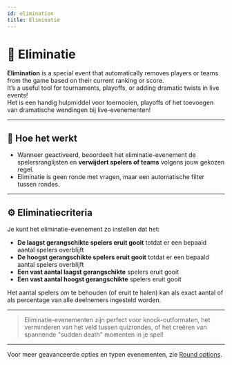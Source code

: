 ```yaml
---
id: elimination
title: Eliminatie
---
```


# 🚫 Eliminatie

**Elimination** is a special event that automatically removes players or teams from the game based on their current ranking or score.\
It’s a useful tool for tournaments, playoffs, or adding dramatic twists in live events!\
Het is een handig hulpmiddel voor toernooien, playoffs of het toevoegen van dramatische wendingen bij live-evenementen!

---

## 📝 Hoe het werkt

- Wanneer geactiveerd, beoordeelt het eliminatie-evenement de spelersranglijsten en **verwijdert spelers of teams** volgens jouw gekozen regel.
- Eliminatie is geen ronde met vragen, maar een automatische filter tussen rondes.

---

## ⚙️ Eliminatiecriteria

Je kunt het eliminatie-evenement zo instellen dat het:

- **De laagst gerangschikte spelers eruit gooit** totdat er een bepaald aantal spelers overblijft
- **De hoogst gerangschikte spelers eruit gooit** totdat er een bepaald aantal spelers overblijft
- **Een vast aantal laagst gerangschikte** spelers eruit gooit
- **Een vast aantal hoogst gerangschikte** spelers eruit gooit

Het aantal spelers om te behouden (of eruit te halen) kan als exact aantal of als percentage van alle deelnemers ingesteld worden.

---

> Eliminatie-evenementen zijn perfect voor knock-outformaten, het verminderen van het veld tussen quizrondes, of het creëren van spannende "sudden death" momenten in je spel!

---

Voor meer geavanceerde opties en typen evenementen, zie [Round options](../editor/008-round-options.md).

